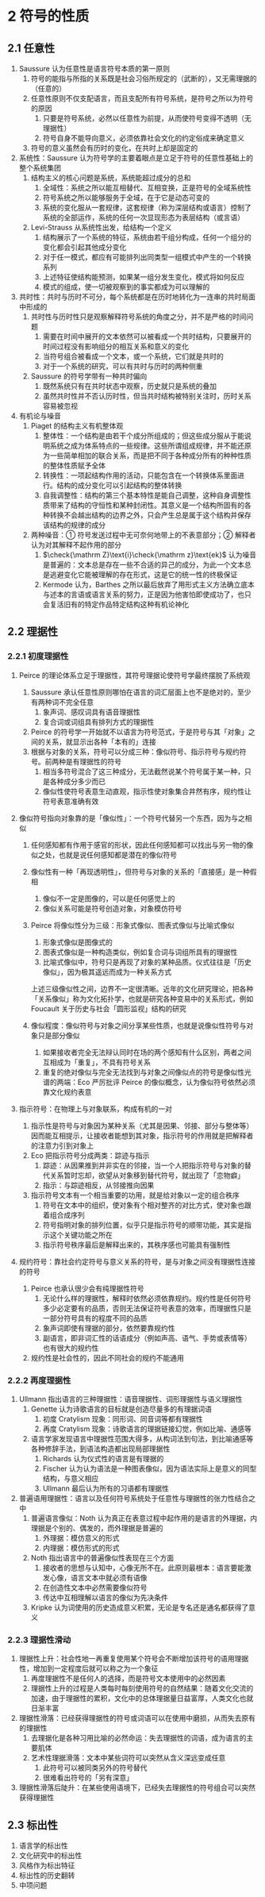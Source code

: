 # 2 符号的性质

## 2.1 任意性
1. $\text{Saussure}$ 认为任意性是语言符号本质的第一原则
    1. 符号的能指与所指的关系既是社会习俗所规定的（武断的），又无需理据的（任意的）
    2. 任意性原则不仅支配语言，而且支配所有符号系统，是符号之所以为符号的原因
        1. 只要是符号系统，必然以任意性为前提，从而使符号变得不透明（无理据性）
        2. 符号自身不能导向意义，必须依靠社会文化的约定俗成来确定意义
    3. 符号的意义虽然会有历时的变化，在共时上却是固定的
2. 系统性：$\text{Saussure}$ 认为符号学的主要着眼点是立足于符号的任意性基础上的整个系统集团
    1. 结构主义的核心问题是系统，系统能超过成分的总和
        1. 全域性：系统之所以能互相替代、互相变换，正是符号的全域系统性
        2. 符号系统之所以能够服务于全域，在于它是动态可变的
        3. 系统的变化服从一套规律，这套规律（称为深层结构或语言）控制了系统的全部运作，系统的任何一次显现形态为表层结构（或言语）
    2. $\text{Levi-Strauss}$ 从系统性出发，给结构一个定义
        1. 结构展示了一个系统的特征，系统由若干组分构成，任何一个组分的变化都会引起其他成分变化
        2. 对于任一模式，都应有可能排列出同类型一组模式中产生的一个转换系列
        3. 上述特征使结构能预测，如果某一组分发生变化，模式将如何反应
        4. 模式的组成，使一切被观察到的事实都成为可以理解的
3. 共时性：共时与历时不可分，每个系统都是在历时地转化为一连串的共时局面中形成的
    1. 共时性与历时性只是观察解释符号系统的角度之分，并不是严格的时间问题
        1. 需要在时间中展开的文本依然可以被看成一个共时结构，只要展开的时间过程没有影响组分的相互关系和意义的变化
        2. 当符号组合被看成一个文本，或一个系统，它们就是共时的
        3. 对于一个系统的研究，可以有共时与历时的两种侧重
    2. $\text{Saussure}$ 的符号学带有一种共时偏向
        1. 既然系统只有在共时状态中观察，历史就只是系统的叠加
        2. 虽然共时性并不否认历时性，但当共时结构被特别关注时，历时关系容易被忽视
4. 有机论与噪音
    1. $\text{Piaget}$ 的结构主义有机整体观
        1. 整体性：一个结构是由若干个成分所组成的；但这些成分服从于能说明系统之成为体系特点的一些规律。这些所谓组成规律，并不能还原为一些简单相加的联合关系，而是把不同于各种成分所有的种种性质的整体性质赋予全体
        2. 转换性：一项起结构作用的活动，只能包含在一个转换体系里面进行。结构的成分变化可以引起结构的整体转换
        3. 自我调整性：结构的第三个基本特性是能自己调整，这种自身调整性质带来了结构的守恒性和某种封闭性。其意义是一个结构所固有的各种转换不会越出结构的边界之外，只会产生总是属于这个结构并保存该结构的规律的成分
    2. 两种噪音：① 符号发送过程中无可奈何地带上的不表意部分；② 解释者认为对其解释不起作用的部分
        1. $\check{\mathrm Z}\text{i}\check{\mathrm z}\text{ek}$ 认为噪音是普遍的：文本总是存在一些不合适的异己的成分，为此一个文本总是逃避变化它能被理解的存在形式，这是它的统一性的终极保证
        2. $\text{Kermode}$ 认为，$\text{Barthes}$ 之所以最后放弃了用形式主义方法确立底本与述本的言语或语言关系的努力，正是因为他害怕即使成功了，也只会复活旧有的特定作品特定结构这种有机论神化

## 2.2 理据性
### 2.2.1 初度理据性
1. $\text{Peirce}$ 的理论体系立足于理据性，其符号理据论使符号学最终摆脱了系统观
    1. $\text{Saussure}$ 承认任意性原则哪怕在语言的词汇层面上也不是绝对的，至少有两种词不完全任意
        1. 象声词、感叹词具有语音理据性
        2. 复合词或词组具有排列方式的理据性
    2. $\text{Peirce}$ 的符号学一开始就不以语言为符号范式，于是符号与其「对象」之间的关系，就显示出各种「本有的」连接
    3. 根据与对象的关系，符号可以分成三种：像似符号、指示符号与规约符号。前两种是有理据性的符号
        1. 相当多符号混合了这三种成分，无法截然说某个符号属于某一种，只是各种成分多少而已
        2. 像似性使符号表意生动直观，指示性使对象集合井然有序，规约性让符号表意准确有效
2. 像似符号指向对象靠的是「像似性」：一个符号代替另一个东西，因为与之相似
    1. 任何感知都有作用于感官的形状，因此任何感知都可以找出与另一物的像似之处，也就是说任何感知都是潜在的像似符号
    2. 像似性有一种「再现透明性」，但符号与对象的关系的「直接感」是一种假相
        1. 像似不一定是图像的，可以是任何感觉上的
        2. 像似关系可能是符号创造对象，对象模仿符号
    3. $\text{Peirce}$ 将像似性分为三级：形象式像似、图表式像似与比喻式像似
        1. 形象式像似是图像式的
        2. 图表式像似是一种构造类似，例如复合词与词组所具有的理据性
        3. 比喻式像似中，符号只是再现了对象的某种品质。仪式往往是「历史像似」，因为极其遥远而成为一种关系方式

        上述三级像似性之间，边界不一定很清晰。近年的文化研究理论，把各种「关系像似」称为文化拓扑学，也就是研究各种变易中的关系形式，例如 $\text{Foucault}$ 关于历史与社会「圆形监视」结构的研究

    4. 像似程度：像似符号与对象之间分享某些性质，也就是说像似性符号与对象只是部分像似
        1. 如果接收者完全无法辩认同时在场的两个感知有什么区别，两者之间互相成为「重复」，不具有符号关系
        2. 重复的绝对像似与完全无法找到与对象之间像似点的符号是像似性光谱的两端：$\text{Eco}$ 严厉批评 $\text{Peirce}$ 的像似概念，认为像似符号依然必须靠文化规约表意

3. 指示符号：在物理上与对象联系，构成有机的一对
    1. 指示性是符号与对象因为某种关系（尤其是因果、邻接、部分与整体等）因而能互相提示，让接收者能想到其对象，指示符号的作用就是把解释者的注意力引到对象上
    2. $\text{Eco}$ 把指示符号分成两类：踪迹与指示
        1. 踪迹：从因果推到并非实在的邻接，当一个人把指示符号与对象的替代关系暂时忘却，欲望从对象移到替代符号，就出现了「恋物癖」
        2. 指示：与踪迹相反，从邻接推向因果
    3. 指示符号文本有一个相当重要的功用，就是给对象以一定的组合秩序
        1. 符号在文本中的组织，使对象有个相对整齐的对比方式，使对象也跟着组合成序列
        2. 符号指明对象的排列位置，似乎只是指示符号的顺带功能，其实是指示这个关键功能之所在
        3. 指示符号秩序最后是解释出来的，其秩序感也可能具有强制性
4. 规约符号：靠社会约定符号与意义关系的符号，是与对象之间没有理据性连接的符号
    1. $\text{Peirce}$ 也承认很少会有纯理据性符号
        1. 无论什么样的理据性，解释时依然必须依靠规约。规约性是任何符号多少必定要有的品质，否则无法保证符号表意的效率，而理据性只是一部分符号具有的程度不同的品质
        2. 象声词即使有理据的部分，依然要靠规约性
        3. 副语言，即非词汇性的话语成分（例如声高、语气、手势或表情等）也有很大的规约性
    2. 规约性是社会性的，因此不同社会的规约不能通用

### 2.2.2 再度理据性
1. $\text{Ullmann}$ 指出语言的三种理据性：语音理据性、词形理据性与语义理据性
    1. $\text{Genette}$ 认为诗歌语言的目标就是创造尽量多的有理据词语
        1. 初度 $\text{Cratylism}$ 现象：同形词、同音词等都有理据性
        2. 再度 $\text{Cratylism}$ 现象：诗歌语言的理据链接幻觉，例如比喻、通感等
    2. 语言学家发现语言中理据性范围大得多，从构词法到句法，到比喻通感等各种修辞手法，到语法构造都出现局部理据性
        1. $\text{Richards}$ 认为仪式性的语言是有理据的
        2. $\text{Fischer}$ 认为认为语法是一种图表像似，因为语法实际上是意义的同型结构，与意义相应
        3. $\text{Ullmann}$ 最后认为所有的习语都有理据性
2. 普遍语用理据性：语言以及任何符号系统处于任意性与理据性的张力性结合之中
    1. 普遍语言像似：$\text{Noth}$ 认为真正在表意过程中起作用的是语言的外理据，内理据是个别的、偶发的，而外理据是普遍的
        1. 外理据：模仿意义的形式
        2. 内理据：模仿形式的形式
    2. $\text{Noth}$ 指出语言中的普遍像似性表现在三个方面
        1. 接收者的思想与认知中，心像无所不在。此原则最根本：语言要能激发心像，语言文本中就必须有语像
        2. 在创造性文本中必然需要像似符号
        3. 传达中互相理解以语言的像似为先决条件
    3. $\text{Kripke}$ 认为词使用的历史造成意义积累，无论是专名还是通名都获得了意义

### 2.2.3 理据性滑动
1. 理据性上升：社会性地一再重复使用某个符号会不断增加该符号的语用理据性，增加到一定程度后就可以称之为一个象征
    1. 再度理据性不是任何人的选择，而是符号文本使用中的必然因素
    2. 理据性上升的过程是人类每时每刻使用符号的自然结果：随着文化交流的加速，由于理据性的累积，文化中的总体理据量日益富厚，人类文化也就日渐丰富
2. 理据性滑落：已经获得理据性的符号或词语可以在使用中磨损，从而失去原有的理据性
    1. 去理据化是各种习用比喻的必然命运：失去理据性的词语，成为语言的主要肌体
    2. 艺术性理据滑落：文本中某些词符可以突然从含义深远变成任意
        1. 此符号可以被同类另外的符号替代
        2. 很难看出符号的「另有深意」
3. 理据性滑落后陡升：在某些使用语境下，已经失去理据性的符号组合可以突然获得理据性

## 2.3 标出性
1. 语言学的标出性
2. 文化研究中的标出性
3. 风格作为标出特征
4. 标出性的历史翻转
5. 中项问题
